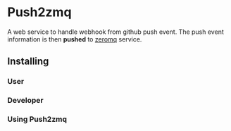 Push2zmq
========

A web service to handle webhook from github push event. The push event information is then __pushed__ to [zeromq](http://zeromq.org/) service.


## Installing
### User
### Developer

### Using Push2zmq
